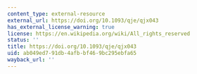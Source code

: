 ```yaml
---
content_type: external-resource
external_url: https://doi.org/10.1093/qje/qjx043
has_external_license_warning: true
license: https://en.wikipedia.org/wiki/All_rights_reserved
status: ''
title: https://doi.org/10.1093/qje/qjx043
uid: ab049ed7-91db-4afb-bf46-9bc295ebfa65
wayback_url: ''
---
```

